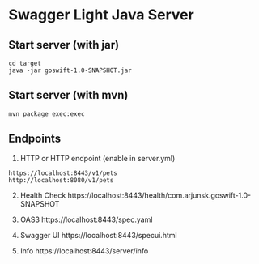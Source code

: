 # Swagger Light Java Server

## Start server (with jar)
```
cd target
java -jar goswift-1.0-SNAPSHOT.jar
```
## Start server (with mvn)
```
mvn package exec:exec
```

## Endpoints
1. HTTP or HTTP endpoint (enable in server.yml)
```
https://localhost:8443/v1/pets 
http://localhost:8080/v1/pets
```

2. Health Check
https://localhost:8443/health/com.arjunsk.goswift-1.0-SNAPSHOT

3. OAS3 
https://localhost:8443/spec.yaml

4. Swagger UI
https://localhost:8443/specui.html

5. Info
https://localhost:8443/server/info